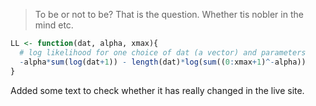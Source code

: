 > To be or not to be?
That is the question.
Whether tis nobler in the mind
etc.

~~~~~ R
LL <- function(dat, alpha, xmax){
  # log likelihood for one choice of dat (a vector) and parameters
  -alpha*sum(log(dat+1)) - length(dat)*log(sum((0:xmax+1)^-alpha))
}
~~~~~

Added some text to check whether it has really changed in the live site.
